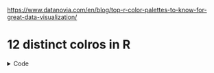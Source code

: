 https://www.datanovia.com/en/blog/top-r-color-palettes-to-know-for-great-data-visualization/<br/>

# 12 distinct colros in R

<details>
<summary>Code</summary>

```R
my_colors <- c("steelblue2","blue3","seagreen3","green4","dimgray","coral4","pink2","gold","darkorange2","deeppink","purple","red1")
plot(1:12, pch=19, col=my_colors, size=4)
```
</details>

